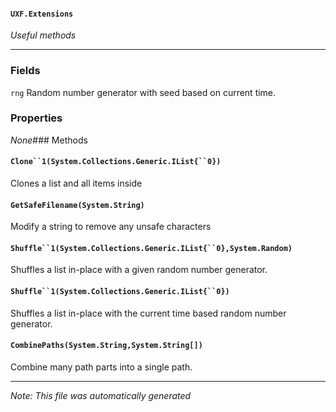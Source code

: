 #### `UXF.Extensions`
*Useful methods*
---
### Fields
`rng` Random number generator with seed based on current time.
### Properties
*None*### Methods
#### `Clone``1(System.Collections.Generic.IList{``0})`
Clones a list and all items inside
#### `GetSafeFilename(System.String)`
Modify a string to remove any unsafe characters
#### `Shuffle``1(System.Collections.Generic.IList{``0},System.Random)`
Shuffles a list in-place with a given random number generator.
#### `Shuffle``1(System.Collections.Generic.IList{``0})`
Shuffles a list in-place with the current time based random number generator.
#### `CombinePaths(System.String,System.String[])`
Combine many path parts into a single path.
---
*Note: This file was automatically generated*
